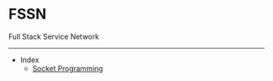 # FSSN

Full Stack Service Network

------------


- Index
    - [Socket Programming](./SocketNetwork/README.md)